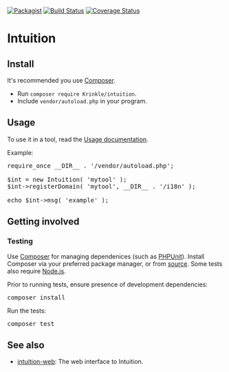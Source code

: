 [![Packagist](https://img.shields.io/packagist/v/Krinkle/intuition.svg?style=flat)](https://packagist.org/packages/Krinkle/intuition) [![Build Status](https://travis-ci.org/Krinkle/intuition.svg?branch=master)](https://travis-ci.org/Krinkle/intuition) [![Coverage Status](https://coveralls.io/repos/github/Krinkle/intuition/badge.svg?branch=master)](https://coveralls.io/github/Krinkle/intuition?branch=master)

# Intuition

## Install

It's recommended you use [Composer](https://getcomposer.org).

* Run `composer require Krinkle/intuition`.
* Include `vendor/autoload.php` in your program.

## Usage

To use it in a tool, read the [Usage documentation](https://github.com/Krinkle/intuition/wiki/Documentation#usage).

Example:

<pre lang="php">
require_once __DIR__ . '/vendor/autoload.php';

$int = new Intuition( 'mytool' );
$int->registerDomain( 'mytool', __DIR__ . '/i18n' );

echo $int->msg( 'example' );
</pre>

## Getting involved

### Testing

Use [Composer](https://getcomposer.org) for managing dependenices (such as [PHPUnit](https://phpunit.de)). Install Composer via your preferred package manager, or from [source](https://getcomposer.org/download/). Some tests also require [Node.js](https://nodejs.org/).

Prior to running tests, ensure presence of development dependencies:

<pre lang="sh">
composer install
</pre>

Run the tests:

<pre lang="sh">
composer test
</pre>

## See also

* [intuition-web](https://github.com/Krinkle/intuition-web): The web interface to Intuition.
